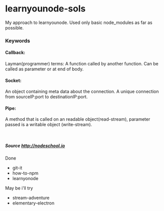 # learnyounode-sols
My approach to learnyounode.
Used only basic node_modules as far as possible.
<br>

### Keywords

#### Callback:
Layman(programmer) terms: A function called by another function. Can be called as parameter or at end of body.
#### Socket:
An object containing meta data about the connection. A unique connection from sourceIP:port to destinationIP:port.
#### Pipe:
A method that is called on an readable object(read-stream), parameter passed is a writable object (write-stream).

<br>

##### Source http://nodeschool.io

Done
* git-it
* how-to-npm
* learnyonode


May be i'll try
* stream-adventure
* elementary-electron
